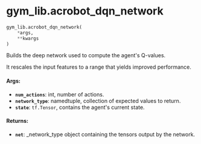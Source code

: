 <div itemscope itemtype="http://developers.google.com/ReferenceObject">
<meta itemprop="name" content="gym_lib.acrobot_dqn_network" />
<meta itemprop="path" content="Stable" />
</div>

# gym_lib.acrobot_dqn_network

```python
gym_lib.acrobot_dqn_network(
    *args,
    **kwargs
)
```

Builds the deep network used to compute the agent's Q-values.

It rescales the input features to a range that yields improved performance.

#### Args:

*   <b>`num_actions`</b>: int, number of actions.
*   <b>`network_type`</b>: namedtuple, collection of expected values to return.
*   <b>`state`</b>: `tf.Tensor`, contains the agent's current state.

#### Returns:

*   <b>`net`</b>: _network_type object containing the tensors output by the
    network.
